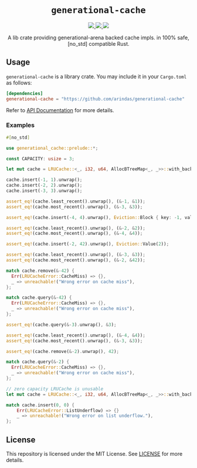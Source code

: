 <p align="center">
<h1 align="center"><code>generational-cache</code></h1>
</p>

<p align="center">
  <a href="https://github.com/arindas/generational-cache/actions/workflows/rust-ci.yml">
    <img src="https://github.com/arindas/generational-cache/actions/workflows/rust-ci.yml/badge.svg">
  </a>
  <a href="https://codecov.io/gh/arindas/generational-cache"> 
    <img src="https://codecov.io/gh/arindas/generational-cache/branch/main/graph/badge.svg?token=44d8cAmnlE"/> 
  </a>
  <a href="https://github.com/arindas/generational-cache/actions/workflows/rustdoc.yml">
    <img src="https://github.com/arindas/generational-cache/actions/workflows/rustdoc.yml/badge.svg">
  </a>
</p>

<p align="center">
A lib crate providing generational-arena backed cache impls. in 100% safe, [no_std] compatible Rust.
</p>

## Usage

`generational-cache` is a library crate. You may include it in your `Cargo.toml` as follows:

```toml
[dependencies]
generational-cache = "https://github.com/arindas/generational-cache"
```

Refer to [API Documentation](https://arindas.github.io/generational-cache/docs/generational_cache/) for more details.

### Examples

```rust
#[no_std]

use generational_cache::prelude::*;

const CAPACITY: usize = 3;

let mut cache = LRUCache::<_, i32, u64, AllocBTreeMap<_, _>>::with_backing_vector(Array::<_, CAPACITY>::new());

cache.insert(-1, 1).unwrap();
cache.insert(-2, 2).unwrap();
cache.insert(-3, 3).unwrap();

assert_eq!(cache.least_recent().unwrap(), (&-1, &1));
assert_eq!(cache.most_recent().unwrap(), (&-3, &3));

assert_eq!(cache.insert(-4, 4).unwrap(), Eviction::Block { key: -1, value: 1});

assert_eq!(cache.least_recent().unwrap(), (&-2, &2));
assert_eq!(cache.most_recent().unwrap(), (&-4, &4));

assert_eq!(cache.insert(-2, 42).unwrap(), Eviction::Value(2));

assert_eq!(cache.least_recent().unwrap(), (&-3, &3));
assert_eq!(cache.most_recent().unwrap(), (&-2, &42));

match cache.remove(&-42) {
  Err(LRUCacheError::CacheMiss) => {},
  _ => unreachable!("Wrong error on cache miss"),
};

match cache.query(&-42) {
  Err(LRUCacheError::CacheMiss) => {},
  _ => unreachable!("Wrong error on cache miss"),
};

assert_eq!(cache.query(&-3).unwrap(), &3);

assert_eq!(cache.least_recent().unwrap(), (&-4, &4));
assert_eq!(cache.most_recent().unwrap(), (&-3, &3));

assert_eq!(cache.remove(&-2).unwrap(), 42);

match cache.query(&-2) {
  Err(LRUCacheError::CacheMiss) => {},
  _ => unreachable!("Wrong error on cache miss"),
};

// zero capacity LRUCache is unusable
let mut cache = LRUCache::<_, i32, u64, AllocBTreeMap<_, _>>::with_backing_vector(Array::<_, 0_usize>::new());

match cache.insert(0, 0) {
    Err(LRUCacheError::ListUnderflow) => {}
    _ => unreachable!("Wrong error on list underflow."),
};

```

## License
This repository is licensed under the MIT License. See [LICENSE](./LICENSE) for more details.
